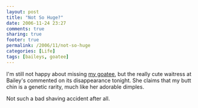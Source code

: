 ```yaml
---
layout: post
title: "Not So Huge?"
date: 2006-11-24 23:27
comments: true
sharing: true
footer: true
permalink: /2006/11/not-so-huge
categories: [Life]
tags: [baileys, goatee]
---
```

I'm still not happy about missing <a href="/2006/11/ive-made-huge-mistake">my goatee</a>, but the really cute waitress at Bailey's commented on its disappearance tonight.  She claims that my butt chin is a genetic rarity, much like her adorable dimples.

Not such a bad shaving accident after all.
